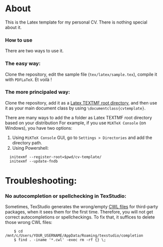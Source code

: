 # About
This is the Latex template for my personal CV. There is nothing special about it.

### How to use
There are two ways to use it. 

### The easy way:
Clone the repository, edit the sample file (`tex/latex/sample.tex`), compile it with `PDFLaTeX`. Et voilà !

### The more principaled way:
Clone the repository, add it as a [Latex TEXTMF root directory](https://miktex.org/kb/texmf-roots), and then use it as your main document class by using `\documentclass{cvtemplate}`.

There are many ways to add the a folder as Latex TEXTMF root directory based on your distribution
For example, if you use `MiKTeX Console` (on Windows), you have two options:

1) Using `MiKTeX Console` GUI, go to `Settings > Directories` and add the directory path.
2) Using Powershell:

```
  initexmf --register-root=$pwd/cv-template/
  initexmf --update-fndb
```

# Troubleshooting:

### No autocompletion or spellchecking in TexStudio:
Sometimes, TexStudio generates the wrong/empty 
[CWL files](https://htmlpreview.github.io/?https://github.com/texstudio-org/texstudio/master/utilities/manual/usermanual_en.html#description-of-the-cwl-format)
for third-party packages, when it sees them for the first time.
Therefore, you will not get correct autocompletions or spellcheckings. 
To fix that, it suffices to delete those wrong CWL files:

```
    $ cd /mnt/c/Users/YOUR_USERNAME/AppData/Roaming/texstudio/completion
    $ find . -iname '*.cwl' -exec rm -rf {} \;
```

